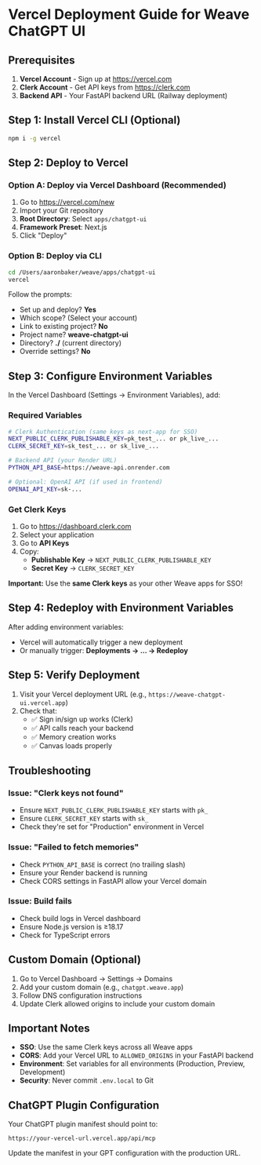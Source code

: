 # Vercel Deployment Guide for Weave ChatGPT UI

## Prerequisites

1. **Vercel Account** - Sign up at https://vercel.com
2. **Clerk Account** - Get API keys from https://clerk.com
3. **Backend API** - Your FastAPI backend URL (Railway deployment)

## Step 1: Install Vercel CLI (Optional)

```bash
npm i -g vercel
```

## Step 2: Deploy to Vercel

### Option A: Deploy via Vercel Dashboard (Recommended)

1. Go to https://vercel.com/new
2. Import your Git repository
3. **Root Directory**: Select `apps/chatgpt-ui`
4. **Framework Preset**: Next.js
5. Click "Deploy"

### Option B: Deploy via CLI

```bash
cd /Users/aaronbaker/weave/apps/chatgpt-ui
vercel
```

Follow the prompts:
- Set up and deploy? **Yes**
- Which scope? (Select your account)
- Link to existing project? **No**
- Project name? **weave-chatgpt-ui**
- Directory? **./** (current directory)
- Override settings? **No**

## Step 3: Configure Environment Variables

In the Vercel Dashboard (Settings → Environment Variables), add:

### Required Variables

```bash
# Clerk Authentication (same keys as next-app for SSO)
NEXT_PUBLIC_CLERK_PUBLISHABLE_KEY=pk_test_... or pk_live_...
CLERK_SECRET_KEY=sk_test_... or sk_live_...

# Backend API (your Render URL)
PYTHON_API_BASE=https://weave-api.onrender.com

# Optional: OpenAI API (if used in frontend)
OPENAI_API_KEY=sk-...
```

### Get Clerk Keys

1. Go to https://dashboard.clerk.com
2. Select your application
3. Go to **API Keys**
4. Copy:
   - **Publishable Key** → `NEXT_PUBLIC_CLERK_PUBLISHABLE_KEY`
   - **Secret Key** → `CLERK_SECRET_KEY`

**Important:** Use the **same Clerk keys** as your other Weave apps for SSO!

## Step 4: Redeploy with Environment Variables

After adding environment variables:
- Vercel will automatically trigger a new deployment
- Or manually trigger: **Deployments → ... → Redeploy**

## Step 5: Verify Deployment

1. Visit your Vercel deployment URL (e.g., `https://weave-chatgpt-ui.vercel.app`)
2. Check that:
   - ✅ Sign in/sign up works (Clerk)
   - ✅ API calls reach your backend
   - ✅ Memory creation works
   - ✅ Canvas loads properly

## Troubleshooting

### Issue: "Clerk keys not found"
- Ensure `NEXT_PUBLIC_CLERK_PUBLISHABLE_KEY` starts with `pk_`
- Ensure `CLERK_SECRET_KEY` starts with `sk_`
- Check they're set for "Production" environment in Vercel

### Issue: "Failed to fetch memories"
- Check `PYTHON_API_BASE` is correct (no trailing slash)
- Ensure your Render backend is running
- Check CORS settings in FastAPI allow your Vercel domain

### Issue: Build fails
- Check build logs in Vercel dashboard
- Ensure Node.js version is ≥18.17
- Check for TypeScript errors

## Custom Domain (Optional)

1. Go to Vercel Dashboard → Settings → Domains
2. Add your custom domain (e.g., `chatgpt.weave.app`)
3. Follow DNS configuration instructions
4. Update Clerk allowed origins to include your custom domain

## Important Notes

- **SSO**: Use the same Clerk keys across all Weave apps
- **CORS**: Add your Vercel URL to `ALLOWED_ORIGINS` in your FastAPI backend
- **Environment**: Set variables for all environments (Production, Preview, Development)
- **Security**: Never commit `.env.local` to Git

## ChatGPT Plugin Configuration

Your ChatGPT plugin manifest should point to:
```
https://your-vercel-url.vercel.app/api/mcp
```

Update the manifest in your GPT configuration with the production URL.
